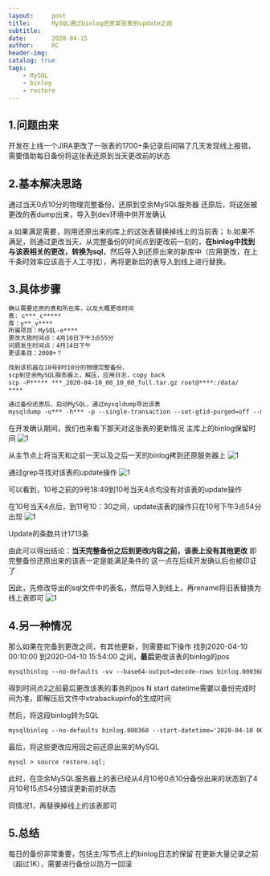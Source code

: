 ```yaml
---
layout:     post
title:      MySQL通过binlog还原某张表到update之前
subtitle:  	
date:       2020-04-15
author:     RC
header-img: 
catalog: true
tags:
    - MySQL
    - binlog
    - restore
---
```


## 1.问题由来

开发在上线一个JIRA更改了一张表的1700+条记录后间隔了几天发现线上报错，需要借助每日备份将这张表还原到当天更改前的状态

## 2.基本解决思路

通过当天0点10分的物理完整备份，还原到空余MySQL服务器
还原后，将这张被更改的表dump出来，导入到dev环境中供开发确认

a.如果满足需要，则用还原出来的库上的这张表替换掉线上的当前表；
b.如果不满足，则通过更改当天，从完整备份的时间点到更改前一刻的，**在binlog中找到与该表相关的更改，转换为sql**，然后导入到还原出来的新库中（应用更改，在上千条时效率应该高于人工寻找），再将更新后的表导入到线上进行替换。

## 3.具体步骤

```html
确认需要还原的表和所在库，以及大概更改时间
表: c***_c*****
库：y**_v****
所属项目：MySQL-e****
更改大致时间点：4月10日下午3点55分
问题发生时间点：4月14日下午
更该条目：2000+？
```

```html
找到该机器在10号0时10分的物理完整备份，
scp到空余MySQL服务器上，解压，应用日志，copy back
scp -P***** ***_2020-04-10_00_10_00_full.tar.gz root@****:/data/
****

通过备份还原后，启动MySQL，通过mysqldump导出该表
mysqldump -u*** -h*** -p --single-transaction --set-gtid-purged=off --master-data=2 -R -E --triggers --databases=*** --tables=*** > ***_20200414_restore.sql
```
在开发确认期间，我们也来看下那天对这张表的更新情况
主库上的binlog保留时间
![1](https://i.postimg.cc/2jPhh6Tf/Screenshot-4.png)

从主节点上将当天和之前一天以及之后一天的binlog拷到还原服务器上
![1](https://i.postimg.cc/hGy7jPh6/1.png)

通过grep寻找对该表的update操作
![1](https://i.postimg.cc/bNcSd5Ny/1595471073652.png)

可以看到，10号之前的9号18:49到10号当天4点均没有对该表的update操作

在10号当天4点后，到11号10：30之间，update该表的操作只在10号下午3点54分出现
![1](https://i.postimg.cc/DZ4mwr94/15954711437563.png)

Update的条数共计1713条

由此可以得出结论：**当天完整备份之后到更改内容之前，该表上没有其他更改**
即完整备份还原出来的该表一定是能满足条件的
这一点在后续开发确认后也被印证了

因此，先修改导出的sql文件中的表名，然后导入到线上，再rename将旧表替换为线上表即可
![1](https://i.postimg.cc/Pq9r9LCX/15954712316130.png)

## 4.另一种情况

那么如果在完备到更改之间，有其他更新，则需要如下操作
找到2020-04-10 00:10:00 到2020-04-10 15:54:00 之间，**最后**更改该表的binlog的pos
```html
mysqlbinlog --no-defaults -vv --base64-output=decode-rows binlog.000360 --start-datetime='2020-04-10 00:00:00' | grep -i -C 10 'UPDATE `***`.`***`'
```
得到时间点2之前最后更改该表的事务的pos N
start datetime需要以备份完成时间为准，即解压后文件中xtrabackupinfo的生成时间

然后，将这段binlog转为SQL
```html
mysqlbinlog --no-defaults binlog.000360 --start-datetime='2020-04-10 00:00:00' --stop-position=N -d *** --skip-gtids=true > restore.sql
```

最后，将这些更改应用回之前还原出来的MySQL
```html
mysql > source restore.sql;
```

此时，在空余MySQL服务器上的表已经从4月10号0点10分备份出来的状态到了4月10号15点54分错误更新前的状态

同情况1，再替换掉线上的该表即可

## 5.总结

每日的备份非常重要，包括主/写节点上的binlog日志的保留
在更新大量记录之前（超过1K），需要进行备份以防万一回滚